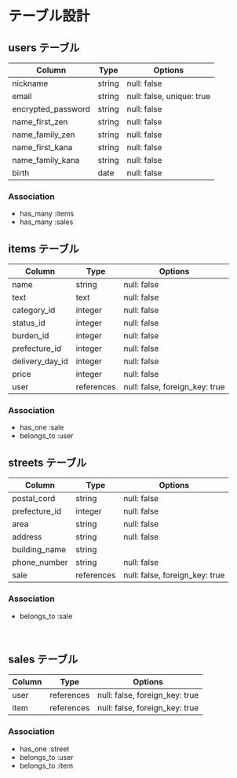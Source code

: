 # テーブル設計

## users テーブル

| Column              | Type   | Options                   |
| ------------------- | ------ | ------------------------- |
| nickname            | string | null: false               |
| email               | string | null: false, unique: true |
| encrypted_password  | string | null: false               |
| name_first_zen      | string | null: false               |
| name_family_zen     | string | null: false               |
| name_first_kana     | string | null: false               |
| name_family_kana    | string | null: false               |
| birth               | date   | null: false               |


### Association

- has_many :items
- has_many :sales



## items テーブル

| Column          | Type          | Options                        |
| --------------- | ------------- | ------------------------------ |
| name            | string        | null: false                    |
| text            | text          | null: false                    |
| category_id     | integer       | null: false                    |
| status_id       | integer       | null: false                    |
| burden_id       | integer       | null: false                    |
| prefecture_id   | integer       | null: false                    |
| delivery_day_id | integer       | null: false                    |
| price           | integer       | null: false                    |
| user            | references    | null: false, foreign_key: true |


### Association

- has_one :sale
- belongs_to :user



## streets テーブル

| Column           | Type          | Options                        |
| ---------------- | ------------- | ------------------------------ |
| postal_cord      | string        | null: false                    |
| prefecture_id    | integer       | null: false                    |
| area             | string        | null: false                    |
| address          | string        | null: false                    |
| building_name    | string        |                                |
| phone_number     | string        | null: false                    |
| sale             | references    | null: false, foreign_key: true |


### Association

- belongs_to :sale


　
## sales テーブル

| Column     | Type       | Options                        |
| ---------- | ---------- | ------------------------------ |
| user       | references | null: false, foreign_key: true |
| item       | references | null: false, foreign_key: true |


### Association

- has_one :street
- belongs_to :user
- belongs_to :item


